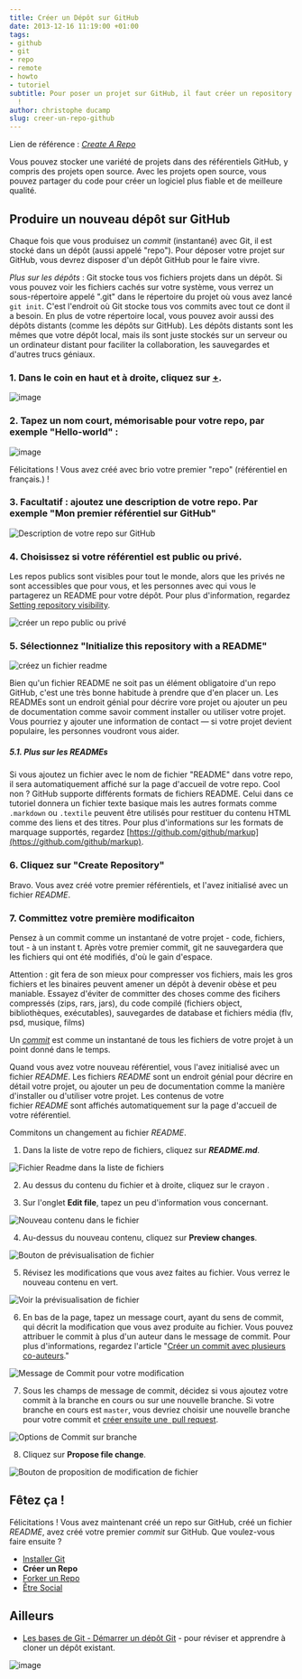 ```yaml
---
title: Créer un Dépôt sur GitHub
date: 2013-12-16 11:19:00 +01:00
tags:
- github
- git
- repo
- remote
- howto
- tutoriel
subtitle: Pour poser un projet sur GitHub, il faut créer un repository. Créons-le
  !
author: christophe ducamp
slug: creer-un-repo-github
---
```


Lien de référence : <span class="h-cite"><cite class="p-name u-url">[Create A Repo](https://help.github.com/articles/create-a-repo)</cite></span>

Vous pouvez stocker une variété de projets dans des référentiels GitHub, y compris des projets open source. Avec les projets open source, vous pouvez partager du code pour créer un logiciel plus fiable et de meilleure qualité.

## Produire un nouveau dépôt sur GitHub

Chaque fois que vous produisez un *commit* (instantané) avec Git, il est stocké dans un dépôt (aussi appelé "repo"). Pour déposer votre projet sur GitHub, vous devrez disposer d'un dépôt GitHub pour le faire vivre.

*Plus sur les dépôts* : Git stocke tous vos fichiers projets dans un dépôt. Si vous pouvez voir les fichiers cachés sur votre système, vous verrez un sous-répertoire appelé ".git" dans le répertoire du projet où vous avez lancé `git init`. C'est l'endroit où Git stocke tous vos commits avec tout ce dont il a besoin. En plus de votre répertoire local, vous pouvez avoir aussi des dépôts distants (comme les dépôts sur GitHub). Les dépôts distants sont les mêmes que votre dépôt local, mais ils sont juste stockés sur un serveur ou un ordinateur distant pour faciliter la collaboration, les sauvegardes et d'autres trucs géniaux.

### 1. Dans le coin en haut et à droite, cliquez sur [+](https://github.com/repositories/new).

![image](/images/repo-create.png "cliquez sur New Repository")

### 2. Tapez un nom court, mémorisable pour votre repo, par exemple "Hello-world" : 

![image](/images/create-repository-name.png "nom de votre repo")

Félicitations ! Vous avez créé avec brio votre premier "repo" (référentiel en français.) !

### 3. Facultatif : ajoutez une description de votre repo. Par exemple "Mon premier référentiel sur GitHub"

![](/images/create-repository-desc.png "Description de votre repo sur GitHub")

### 4. Choisissez si votre référentiel est public ou privé. 
Les repos publics sont visibles pour tout le monde, alors que les privés ne sont accessibles que pour vous, et les personnes avec qui vous le partagerez  un README pour votre dépôt. Pour plus d'information, regardez  [Setting repository visibility](https://help.github.com/en/articles/setting-repository-visibility).


![](/images/create-repository-public-private.png "créer un repo public ou privé")

### 5. Sélectionnez "Initialize this repository with a README"

![](/images/create-repository-init-readme.png "créez un fichier readme")

Bien qu'un fichier README ne soit pas un élément obligatoire d'un repo GitHub, c'est une très bonne habitude à prendre que d'en placer un. Les READMEs sont un endroit génial pour décrire vore projet ou ajouter un peu de documentation comme savoir comment installer ou utiliser votre projet. Vous pourriez y ajouter une information de contact — si votre projet devient populaire, les personnes voudront vous aider.

##### 5.1. Plus sur les READMEs

Si vous ajoutez un fichier avec le nom de fichier "README" dans votre repo, il sera automatiquement affiché sur la page d'accueil de votre repo. Cool non ? GitHub supporte différents formats de fichiers README. Celui dans ce tutoriel donnera un fichier texte basique mais les autres formats comme `.markdown` ou `.textile` peuvent être utilisés pour restituer du contenu HTML comme des liens et des titres. Pour plus d'informations sur les formats de marquage supportés, regardez [https://github.com/github/markup](https://github.com/github/markup).

### 6. Cliquez sur "Create Repository"

Bravo. Vous avez créé votre premier référentiels, et l'avez initialisé avec un fichier *README*.

### 7. Committez votre première modificaiton

Pensez à un commit comme un instantané de votre projet - code, fichiers, tout - à un instant t. Après votre premier commit, git ne sauvegardera que les fichiers qui ont été modifiés, d'où le gain d'espace.

Attention : git fera de son mieux pour compresser vos fichiers, mais les gros fichiers et les binaires peuvent amener un dépôt à devenir obèse et peu maniable. Essayez d'éviter de committer des choses comme des ficihers compressés (zips, rars, jars), du code compilé (fichiers object, bibliothèques, exécutables), sauvegardes de database et fichiers média (flv, psd, musique, films)


Un _[commit](https://help.github.com/en/articles/github-glossary#commit)_ est comme un instantané de tous les fichiers de votre projet à un point donné dans le temps.

Quand vous avez votre nouveau référentiel, vous l'avez initialisé avec un fichier _README_. Les fichiers _README_ sont un endroit génial pour décrire en détail votre projet, ou ajouter un peu de documentation comme la manière d'installer ou d'utiliser votre projet. Les contenus de votre fichier _README_ sont affichés automatiquement sur la page d'accueil de votre référentiel.

Commitons un changement au fichier _README_.

  1. Dans la liste de votre repo de fichiers, cliquez sur **_README.md_**.

![Fichier Readme dans la liste de fichiers](/images/create-commit-open-readme.png "ouvrir readme pour créer un commit")

  2. Au dessus du contenu du fichier et à droite, cliquez sur le crayon .

  3. Sur l'onglet **Edit file**, tapez un peu d'information vous concernant.

![Nouveau contenu dans le fichier](/images/edit-readme-light.png "Nouveau contenu dans le fichier")

  4. Au-dessus du nouveau contenu, cliquez sur **Preview changes**.

![Bouton de prévisualisation de fichier](/images/edit-readme-preview-changes.png "Bouton de prévisualisation de fichier")

  5. Révisez les modifications que vous avez faites au fichier. Vous verrez le nouveau contenu en vert.

![Voir la prévisualisation de fichier](/images/create-commit-review.png "voir la prévisualisation du commit")

  6. En bas de la page, tapez un message court, ayant du sens de commit, qui décrit la modification que vous avez produite au fichier. Vous pouvez attribuer le commit à plus d'un auteur dans le message de commit. Pour plus d'informations, regardez l'article "[Créer un commit avec plusieurs co-auteurs](https://help.github.com/en/articles/creating-a-commit-with-multiple-authors)."

![Message de Commit pour votre modification](https://help.github.com/assets/images/help/repository/write-commit-message-quick-pull.png)

  7. Sous les champs de message de commit, décidez si vous ajoutez votre commit à la branche en cours ou sur une nouvelle branche. Si votre branche en cours est `master`, vous devriez choisir une nouvelle branche pour votre commit et [créer ensuite une  pull request](https://help.github.com/en/articles/creating-a-pull-request).

![Options de Commit sur branche](https://help.github.com/assets/images/help/repository/choose-commit-branch.png)

  8. Cliquez sur **Propose file change**.

![Bouton de proposition de modification de fichier](https://help.github.com/assets/images/help/repository/propose-file-change-quick-pull.png)

  
## Fêtez ça ! 

Félicitations ! Vous avez maintenant créé un repo sur GitHub, créé un fichier *README*, avez créé votre premier *commit* sur GitHub. Que voulez-vous faire ensuite ?

- [Installer Git](/2013/12/10/installer-git/)
- **Créer un Repo**
- [Forker un Repo](/2013/12/16/forker-un-repo-github/)
- [Être Social](/2013/12/16/github-etre-social/)

## Ailleurs 
- [Les bases de Git - Démarrer un dépôt Git](http://git-scm.com/book/fr/Les-bases-de-Git-D%C3%A9marrer-un-d%C3%A9p%C3%B4t-Git) - pour réviser et apprendre à cloner un dépôt existant.

![image](http://imgs.xkcd.com/comics/git_commit.png)